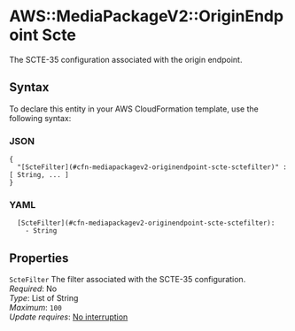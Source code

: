 # AWS::MediaPackageV2::OriginEndpoint Scte<a name="aws-properties-mediapackagev2-originendpoint-scte"></a>

The SCTE\-35 configuration associated with the origin endpoint\.

## Syntax<a name="aws-properties-mediapackagev2-originendpoint-scte-syntax"></a>

To declare this entity in your AWS CloudFormation template, use the following syntax:

### JSON<a name="aws-properties-mediapackagev2-originendpoint-scte-syntax.json"></a>

```
{
  "[ScteFilter](#cfn-mediapackagev2-originendpoint-scte-sctefilter)" : [ String, ... ]
}
```

### YAML<a name="aws-properties-mediapackagev2-originendpoint-scte-syntax.yaml"></a>

```
  [ScteFilter](#cfn-mediapackagev2-originendpoint-scte-sctefilter): 
    - String
```

## Properties<a name="aws-properties-mediapackagev2-originendpoint-scte-properties"></a>

`ScteFilter`  <a name="cfn-mediapackagev2-originendpoint-scte-sctefilter"></a>
The filter associated with the SCTE\-35 configuration\.  
*Required*: No  
*Type*: List of String  
*Maximum*: `100`  
*Update requires*: [No interruption](https://docs.aws.amazon.com/AWSCloudFormation/latest/UserGuide/using-cfn-updating-stacks-update-behaviors.html#update-no-interrupt)